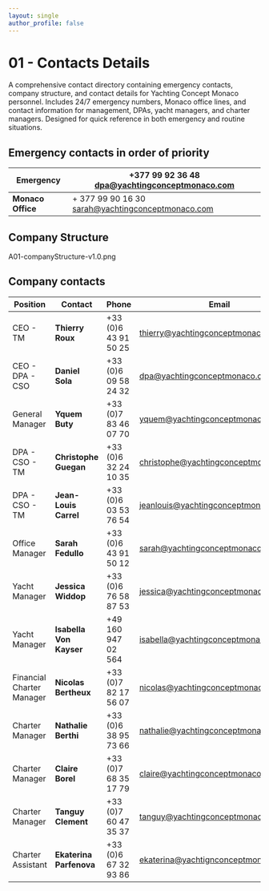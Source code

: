 ```yaml
---
layout: single
author_profile: false
---
```


# 01 - Contacts Details

A comprehensive contact directory containing emergency contacts, company structure, and contact details for Yachting Concept Monaco personnel. Includes 24/7 emergency numbers, Monaco office lines, and contact information for management, DPAs, yacht managers, and charter managers. Designed for quick reference in both emergency and routine situations.

## Emergency contacts in order of priority

| **Emergency**     | +377 99 92 36 48  [dpa@yachtingconceptmonaco.com](mailto:dpa@yachtingconceptmonaco.com) |
| ----------------- | ------------------------------------------------------------ |
| **Monaco Office** | + 377 99 90 16 30  [sarah@yachtingconceptmonaco.com](mailto:sarah@yachtingconceptmonaco.com) |

## Company Structure

A01-companyStructure-v1.0.png

## Company contacts

| Position | Contact | Phone | Email |
| -------- | ------- | ----- | ----- |
| CEO - TM                  | **Thierry Roux**        | +33 (0)6 43 91 50 25  | [thierry@yachtingconceptmonaco.com](mailto:thierry@yachtingconceptmonaco.com)       |
| CEO - DPA - CSO           | **Daniel Sola**         | +33 (0)6 09 58 24 32  | [dpa@yachtingconceptmonaco.com](mailto:dpa@yachtingconceptmonaco.com)               |
| General Manager           | **Yquem Buty**          | +33 (0)7 83 46 07 70  | [yquem@yachtingconceptmonaco.com](mailto:christophe@yachtingconceptmonaco.com)      |
| DPA - CSO - TM            | **Christophe Guegan**   | +33 (0)6 32 24 10 35  | [christophe@yachtingconceptmonaco.com](mailto:christophe@yachtingconceptmonaco.com) |
| DPA - CSO - TM            | **Jean-Louis Carrel**   | +33 (0)6 03 53 76 54  | [jeanlouis@yachtingconceptmonaco.com](mailto:jeanlouis@yachtingconceptmonaco.com)   |
| Office Manager            | **Sarah Fedullo**       | +33 (0)6 43 91 50 12  | [sarah@yachtingconceptmonaco.com](mailto:sarah@yachtingconceptmonaco.com)           |
| Yacht Manager             | **Jessica Widdop**      | +33 (0)6 76 58 87 53  | [jessica@yachtingconceptmonaco.com](mailto:jessica@yachtingconceptmonaco.com)       |
| Yacht Manager             | **Isabella Von Kayser** | +49 160 947 02 564    | [isabella@yachtingconceptmonaco.com](mailto:isabella@yachtingconceptmonaco.com)     |
| Financial Charter Manager | **Nicolas Bertheux**    | +33 (0)7 82 17 56 07  | [nicolas@yachtingconceptmonaco.com](mailto:nicolas@yachtingconceptmonaco.com)       |
| Charter Manager           | **Nathalie Berthi**     | +33 (0)6 38 95 73 66  | [nathalie@yachtingconceptmonaco.com](mailto:nathalie@yachtingconceptmonaco.com)     |
| Charter Manager           | **Claire Borel**        | +33 (0)7 68 35 17 79  | [claire@yachtingconceptmonaco.com](mailto:claire@yachtingconceptmonaco.com)         |
| Charter Manager           | **Tanguy Clement**      | +33 (0)7 60 47 35 37  | [tanguy@yachtingconceptmonaco.com](mailto:tanguy@yachtingconceptmonaco.com)         |
| Charter Assistant         | **Ekaterina Parfenova** | +33 (0)6 67 32 93 86  | [ekaterina@yachtignconceptmonaco.com](mailto:ekaterina@yachtignconceptmonaco.com)   |